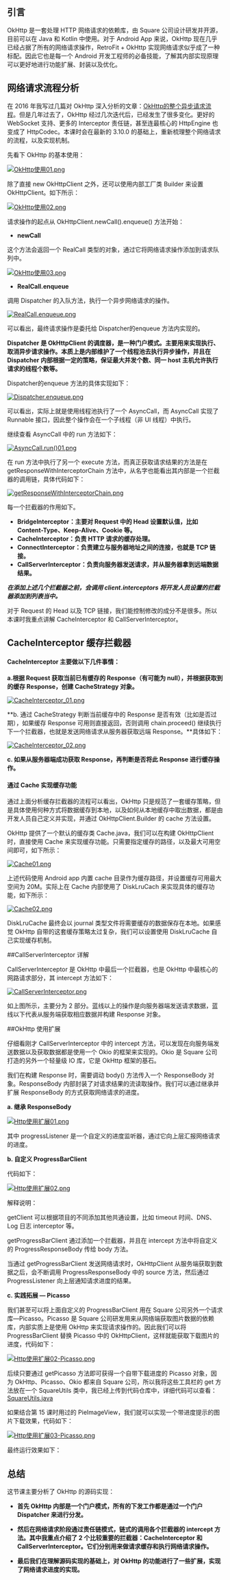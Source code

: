 ## 引言

OkHttp 是一套处理 HTTP 网络请求的依赖库，由 Square 公司设计研发并开源，目前可以在 Java 和 Kotlin 中使用。对于 Android App 来说，OkHttp 现在几乎已经占据了所有的网络请求操作，RetroFit + OkHttp 实现网络请求似乎成了一种标配。因此它也是每一个 Android 开发工程师的必备技能，了解其内部实现原理可以更好地进行功能扩展、封装以及优化。
 
## 网络请求流程分析

在 2016 年我写过几篇对 OkHttp 深入分析的文章：[OkHttp的整个异步请求流程](https://blog.csdn.net/zxm317122667/article/details/53202110)。但是几年过去了，OkHttp 经过几次迭代后，已经发生了很多变化。更好的 WebSocket 支持、更多的 Interceptor 责任链，甚至连最核心的 HttpEngine 也变成了 HttpCodec。本课时会在最新的 3.10.0 的基础上，重新梳理整个网络请求的流程，以及实现机制。

先看下 OkHttp 的基本使用：

[![OkHttp使用01.png](https://z3.ax1x.com/2021/08/13/frOcyq.png)](https://imgtu.com/i/frOcyq)

除了直接 new OkHttpClient 之外，还可以使用内部工厂类 Builder 来设置 OkHttpClient。如下所示：

[![OkHttp使用02.png](https://z3.ax1x.com/2021/08/13/frXg9H.png)](https://imgtu.com/i/frXg9H)

请求操作的起点从 OkHttpClient.newCall().enqueue() 方法开始：

+ **newCall**

这个方法会返回一个 RealCall 类型的对象，通过它将网络请求操作添加到请求队列中。

[![OkHttp使用03.png](https://z3.ax1x.com/2021/08/13/frXvD0.png)](https://imgtu.com/i/frXvD0)

+ **RealCall.enqueue**

调用 Dispatcher 的入队方法，执行一个异步网络请求的操作。

[![RealCall.enqueue.png](https://z3.ax1x.com/2021/08/13/frj8KI.png)](https://imgtu.com/i/frj8KI)

可以看出，最终请求操作是委托给 Dispatcher的enqueue 方法内实现的。

**Dispatcher 是 OkHttpClient 的调度器，是一种门户模式。主要用来实现执行、取消异步请求操作。本质上是内部维护了一个线程池去执行异步操作，并且在 Dispatcher 内部根据一定的策略，保证最大并发个数、同一 host 主机允许执行请求的线程个数等。**

Dispatcher的enqueue 方法的具体实现如下：

[![Dispatcher.enqueue.png](https://z3.ax1x.com/2021/08/13/frjsrq.png)](https://imgtu.com/i/frjsrq)

可以看出，实际上就是使用线程池执行了一个 AsyncCall，而 AsyncCall 实现了 Runnable 接口，因此整个操作会在一个子线程（非 UI 线程）中执行。

继续查看 AsyncCall 中的 run 方法如下：

[![AsyncCall.run()01.png](https://z3.ax1x.com/2021/08/13/frjjRH.png)](https://imgtu.com/i/frjjRH)

在 run 方法中执行了另一个 execute 方法，而真正获取请求结果的方法是在 getResponseWithInterceptorChain 方法中，从名字也能看出其内部是一个拦截器的调用链，具体代码如下：

[![getResponseWithInterceptorChain.png](https://z3.ax1x.com/2021/08/13/frvgOI.png)](https://imgtu.com/i/frvgOI)

每一个拦截器的作用如下。

+ **BridgeInterceptor：主要对 Request 中的 Head 设置默认值，比如 Content-Type、Keep-Alive、Cookie 等。**
+ **CacheInterceptor：负责 HTTP 请求的缓存处理。**
+ **ConnectInterceptor：负责建立与服务器地址之间的连接，也就是 TCP 链接。**
+ **CallServerInterceptor：负责向服务器发送请求，并从服务器拿到远端数据结果。**

***在添加上述几个拦截器之前，会调用 client.interceptors 将开发人员设置的拦截器添加到列表当中。***

对于 Request 的 Head 以及 TCP 链接，我们能控制修改的成分不是很多。所以本课时我重点讲解 CacheInterceptor 和 CallServerInterceptor。

## CacheInterceptor 缓存拦截器

#### CacheInterceptor 主要做以下几件事情：

**a.根据 Request 获取当前已有缓存的 Response（有可能为 null），并根据获取到的缓存 Response，创建 CacheStrategy 对象。**

[![CacheInterceptor_01.png](https://z3.ax1x.com/2021/08/13/frxehD.png)](https://imgtu.com/i/frxehD)

**b. 通过 CacheStrategy 判断当前缓存中的 Response 是否有效（比如是否过期），如果缓存 Response 可用则直接返回，否则调用 chain.proceed() 继续执行下一个拦截器，也就是发送网络请求从服务器获取远端 Response。**具体如下：

[![CacheInterceptor_02.png](https://z3.ax1x.com/2021/08/13/frx3HP.png)](https://imgtu.com/i/frx3HP)

**c. 如果从服务器端成功获取 Response，再判断是否将此 Response 进行缓存操作。**

#### 通过 Cache 实现缓存功能

通过上面分析缓存拦截器的流程可以看出，OkHttp 只是规范了一套缓存策略，但是具体使用何种方式将数据缓存到本地，以及如何从本地缓存中取出数据，都是由开发人员自己定义并实现，并通过 OkHttpClient.Builder 的 cache 方法设置。

OkHttp 提供了一个默认的缓存类 Cache.java，我们可以在构建 OkHttpClient 时，直接使用 Cache 来实现缓存功能。只需要指定缓存的路径，以及最大可用空间即可，如下所示：

[![Cache01.png](https://z3.ax1x.com/2021/08/13/fsSvAP.png)](https://imgtu.com/i/fsSvAP)

上述代码使用 Android app 内置 cache 目录作为缓存路径，并设置缓存可用最大空间为 20M。实际上在 Cache 内部使用了 DiskLruCach 来实现具体的缓存功能，如下所示：

[![Cache02.png](https://z3.ax1x.com/2021/08/13/fsp91g.png)](https://imgtu.com/i/fsp91g)

DiskLruCache 最终会以 journal 类型文件将需要缓存的数据保存在本地。如果感觉 OkHttp 自带的这套缓存策略太过复杂，我们可以设置使用 DiskLruCache 自己实现缓存机制。

##CallServerInterceptor 详解

CallServerInterceptor 是 OkHttp 中最后一个拦截器，也是 OkHttp 中最核心的网路请求部分，其 intercept 方法如下：

[![CallServerInterceptor.png](https://z3.ax1x.com/2021/08/13/fsPGEn.png)](https://imgtu.com/i/fsPGEn)

如上图所示，主要分为 2 部分。蓝线以上的操作是向服务器端发送请求数据，蓝线以下代表从服务端获取相应数据并构建 Response 对象。

##OkHttp 使用扩展

仔细看刚才 CallServerInterceptor 中的 intercept 方法，可以发现在向服务端发送数据以及获取数据都是使用一个 Okio 的框架来实现的。Okio 是 Square 公司打造的另外一个轻量级 IO 库，它是 OkHttp 框架的基石。

我们在构建 Response 时，需要调动 body() 方法传入一个 ResponseBody 对象。ResponseBody 内部封装了对请求结果的流读取操作。我们可以通过继承并扩展 ResponseBody 的方式获取网络请求的进度。

**a. 继承 ResponseBody**

[![Http使用扩展01.png](https://z3.ax1x.com/2021/08/13/fsP5bd.png)](https://imgtu.com/i/fsP5bd)

其中 progressListener 是一个自定义的进度监听器，通过它向上层汇报网络请求的进度。


**b. 自定义 ProgressBarClient**

代码如下：

[![Http使用扩展02.png](https://z3.ax1x.com/2021/08/13/fsi0Rf.png)](https://imgtu.com/i/fsi0Rf)

解释说明：

getClient 可以根据项目的不同添加其他共通设置，比如 timeout 时间、DNS、Log 日志 interceptor 等。

getProgressBarClient 通过添加一个拦截器，并且在 intercept 方法中将自定义的 ProgressResponseBody 传给 body 方法。

当通过 getProgressBarClient 发送网络请求时，OkHttpClient 从服务端获取到数据之后，会不断调用 ProgressResponseBody 中的 source 方法，然后通过 ProgressListener 向上层通知请求进度的结果。

**c. 实践拓展 — Picasso**

我们甚至可以将上面自定义的 ProgressBarClient 用在 Square 公司另外一个请求库—Picasso。Picasso 是 Square 公司研发用来从网络端获取图片数据的依赖库，内部实质上是使用 OkHttp 来实现请求操作的。因此我们可以将 ProgressBarClient 替换 Picasso 中的 OkHttpClient，这样就能获取下载图片的进度，代码如下：

[![Http使用扩展02-Picasso.png](https://z3.ax1x.com/2021/08/13/fsFJpV.png)](https://imgtu.com/i/fsFJpV)

后续只要通过 getPicasso 方法即可获得一个自带下载进度的 Picasso 对象，因为 OkHttp、Picasso、Okio 都来自 Square 公司，所以我将这些工具栏的 get 方法放在一个 SquareUtils 类中，我已经上传到代码仓库中，详细代码可以查看：[SquareUtils.java](https://github.com/McoyJiang/LagouAndroidShare/blob/master/course17_OkHttp/SquareUtils.java)

如果结合第 15 课时用过的 PieImageView，我们就可以实现一个带进度提示的图片下载效果，代码如下：

[![Http使用扩展03-Picasso.png](https://z3.ax1x.com/2021/08/13/fskn9x.png)](https://imgtu.com/i/fskn9x)

最终运行效果如下：


## 总结

这节课主要分析了 OkHttp 的源码实现：
+ **首先 OkHttp 内部是一个门户模式，所有的下发工作都是通过一个门户 Dispatcher 来进行分发。**

+ **然后在网络请求阶段通过责任链模式，链式的调用各个拦截器的 intercept 方法。其中我重点介绍了 2 个比较重要的拦截器：CacheInterceptor 和 CallServerInterceptor。它们分别用来做请求缓存和执行网络请求操作。**

+ **最后我们在理解源码实现的基础上，对 OkHttp 的功能进行了一些扩展，实现了网络请求进度的实现。**
 
 



























































































